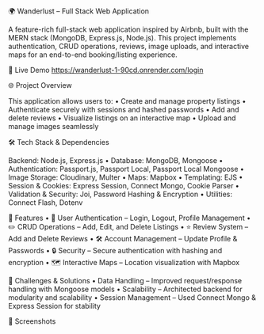 🌍 Wanderlust – Full Stack Web Application

A feature-rich full-stack web application inspired by Airbnb, built with the MERN stack (MongoDB, Express.js, Node.js). This project implements authentication, CRUD operations, reviews, image uploads, and interactive maps for an end-to-end booking/listing experience.

🚀 Live Demo
https://wanderlust-1-90cd.onrender.com/login

🌐 Project Overview

This application allows users to:
	•	Create and manage property listings
	•	Authenticate securely with sessions and hashed passwords
	•	Add and delete reviews
	•	Visualize listings on an interactive map
	•	Upload and manage images seamlessly


🛠️ Tech Stack & Dependencies

Backend: Node.js, Express.js
	•	Database: MongoDB, Mongoose
	•	Authentication: Passport.js, Passport Local, Passport Local Mongoose
	•	Image Storage: Cloudinary, Multer
	•	Maps: Mapbox
	•	Templating: EJS
	•	Session & Cookies: Express Session, Connect Mongo, Cookie Parser
	•	Validation & Security: Joi, Password Hashing & Encryption
	•	Utilities: Connect Flash, Dotenv


🌟 Features
	•	🔐 User Authentication – Login, Logout, Profile Management
	•	✏️ CRUD Operations – Add, Edit, and Delete Listings
	•	⭐ Review System – Add and Delete Reviews
	•	🛠️ Account Management – Update Profile & Passwords
	•	🔒 Security – Secure authentication with hashing and encryption
	•	🗺️ Interactive Maps – Location visualization with Mapbox
 

🚧 Challenges & Solutions
	•	Data Handling – Improved request/response handling with Mongoose models
	•	Scalability – Architected backend for modularity and scalability
	•	Session Management – Used Connect Mongo & Express Session for stability

📸 Screenshots
